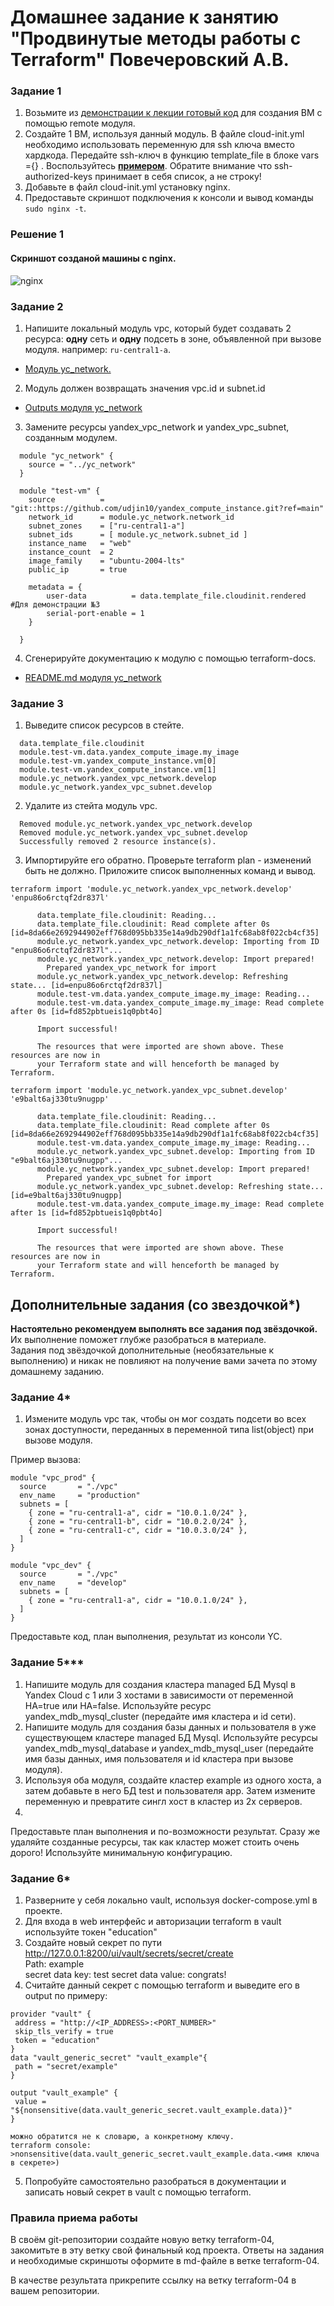 # Домашнее задание к занятию "Продвинутые методы работы с Terraform" Повечеровский А.В.


### Задание 1

1. Возьмите из [демонстрации к лекции готовый код](https://github.com/netology-code/ter-homeworks/tree/main/04/demonstration1) для создания ВМ с помощью remote модуля.
2. Создайте 1 ВМ, используя данный модуль. В файле cloud-init.yml необходимо использовать переменную для ssh ключа вместо хардкода. Передайте ssh-ключ в функцию template_file в блоке vars ={} .
Воспользуйтесь [**примером**](https://grantorchard.com/dynamic-cloudinit-content-with-terraform-file-templates/). Обратите внимание что ssh-authorized-keys принимает в себя список, а не строку!
3. Добавьте в файл cloud-init.yml установку nginx.
4. Предоставьте скриншот подключения к консоли и вывод команды ```sudo nginx -t```.

### Решение 1

#### Скриншот созданой машины с nginx.

![nginx](./res/nginx.png)

### Задание 2

1. Напишите локальный модуль vpc, который будет создавать 2 ресурса: **одну** сеть и **одну** подсеть в зоне, объявленной при вызове модуля. например: ```ru-central1-a```.

  - [Модуль yc_network.](./yc_network/)

2. Модуль должен возвращать значения vpc.id и subnet.id

  - [Outputs модуля yc_network](./yc_network/outputs.tf)

3. Замените ресурсы yandex_vpc_network и yandex_vpc_subnet, созданным модулем.

  ```
    module "yc_network" {
      source = "../yc_network"
    }

    module "test-vm" {
      source          = "git::https://github.com/udjin10/yandex_compute_instance.git?ref=main"
      network_id      = module.yc_network.network_id
      subnet_zones    = ["ru-central1-a"]
      subnet_ids      = [ module.yc_network.subnet_id ]
      instance_name   = "web"
      instance_count  = 2
      image_family    = "ubuntu-2004-lts"
      public_ip       = true

      metadata = {
          user-data          = data.template_file.cloudinit.rendered #Для демонстрации №3
          serial-port-enable = 1
      }

    }
  ```

4. Сгенерируйте документацию к модулю с помощью terraform-docs.

  - [README.md модуля yc_network](./yc_network/README.md)    
 


### Задание 3
1. Выведите список ресурсов в стейте.
  ```
    data.template_file.cloudinit
    module.test-vm.data.yandex_compute_image.my_image
    module.test-vm.yandex_compute_instance.vm[0]
    module.test-vm.yandex_compute_instance.vm[1]
    module.yc_network.yandex_vpc_network.develop
    module.yc_network.yandex_vpc_subnet.develop
  ```
2. Удалите из стейта модуль vpc.

  ```
    Removed module.yc_network.yandex_vpc_network.develop
    Removed module.yc_network.yandex_vpc_subnet.develop
    Successfully removed 2 resource instance(s).
  ```

3. Импортируйте его обратно. Проверьте terraform plan - изменений быть не должно.
Приложите список выполненных команд и вывод.
  ```
  terraform import 'module.yc_network.yandex_vpc_network.develop' 'enpu86o6rctqf2dr837l'

        data.template_file.cloudinit: Reading...
        data.template_file.cloudinit: Read complete after 0s [id=8da66e2692944902eff768d095bb335e14a9db290df1a1fc68ab8f022cb4cf35]
        module.yc_network.yandex_vpc_network.develop: Importing from ID "enpu86o6rctqf2dr837l"...
        module.yc_network.yandex_vpc_network.develop: Import prepared!
          Prepared yandex_vpc_network for import
        module.yc_network.yandex_vpc_network.develop: Refreshing state... [id=enpu86o6rctqf2dr837l]
        module.test-vm.data.yandex_compute_image.my_image: Reading...
        module.test-vm.data.yandex_compute_image.my_image: Read complete after 0s [id=fd852pbtueis1q0pbt4o]

        Import successful!

        The resources that were imported are shown above. These resources are now in
        your Terraform state and will henceforth be managed by Terraform.

  ```

  ```
  terraform import 'module.yc_network.yandex_vpc_subnet.develop' 'e9balt6aj330tu9nugpp'

        data.template_file.cloudinit: Reading...
        data.template_file.cloudinit: Read complete after 0s [id=8da66e2692944902eff768d095bb335e14a9db290df1a1fc68ab8f022cb4cf35]
        module.test-vm.data.yandex_compute_image.my_image: Reading...
        module.yc_network.yandex_vpc_subnet.develop: Importing from ID "e9balt6aj330tu9nugpp"...
        module.yc_network.yandex_vpc_subnet.develop: Import prepared!
          Prepared yandex_vpc_subnet for import
        module.yc_network.yandex_vpc_subnet.develop: Refreshing state... [id=e9balt6aj330tu9nugpp]
        module.test-vm.data.yandex_compute_image.my_image: Read complete after 1s [id=fd852pbtueis1q0pbt4o]
        
        Import successful!
        
        The resources that were imported are shown above. These resources are now in
        your Terraform state and will henceforth be managed by Terraform.
  ```

## Дополнительные задания (со звездочкой*)

**Настоятельно рекомендуем выполнять все задания под звёздочкой.**   Их выполнение поможет глубже разобраться в материале.   
Задания под звёздочкой дополнительные (необязательные к выполнению) и никак не повлияют на получение вами зачета по этому домашнему заданию. 


### Задание 4*

1. Измените модуль vpc так, чтобы он мог создать подсети во всех зонах доступности, переданных в переменной типа list(object) при вызове модуля.  
  
Пример вызова:
```
module "vpc_prod" {
  source       = "./vpc"
  env_name     = "production"
  subnets = [
    { zone = "ru-central1-a", cidr = "10.0.1.0/24" },
    { zone = "ru-central1-b", cidr = "10.0.2.0/24" },
    { zone = "ru-central1-c", cidr = "10.0.3.0/24" },
  ]
}

module "vpc_dev" {
  source       = "./vpc"
  env_name     = "develop"
  subnets = [
    { zone = "ru-central1-a", cidr = "10.0.1.0/24" },
  ]
}
```

Предоставьте код, план выполнения, результат из консоли YC.

### Задание 5***

1. Напишите модуль для создания кластера managed БД Mysql в Yandex Cloud с 1 или 3 хостами в зависимости от переменной HA=true или HA=false. Используйте ресурс yandex_mdb_mysql_cluster (передайте имя кластера и id сети).
2. Напишите модуль для создания базы данных и пользователя в уже существующем кластере managed БД Mysql. Используйте ресурсы yandex_mdb_mysql_database и yandex_mdb_mysql_user (передайте имя базы данных, имя пользователя и id кластера при вызове модуля).
3. Используя оба модуля, создайте кластер example из одного хоста, а затем добавьте в него БД test и пользователя app. Затем измените переменную и превратите сингл хост в кластер из 2х серверов.
4. 
Предоставьте план выполнения и по-возможности результат. Сразу же удаляйте созданные ресурсы, так как кластер может стоить очень дорого! Используйте минимальную конфигурацию.

### Задание 6*

1. Разверните у себя локально vault, используя docker-compose.yml в проекте.
2. Для входа в web интерфейс и авторизации terraform в vault используйте токен "education"
3. Создайте новый секрет по пути http://127.0.0.1:8200/ui/vault/secrets/secret/create  
Path: example  
secret data key: test 
secret data value: congrats!  
4. Считайте данный секрет с помощью terraform и выведите его в output по примеру:
```
provider "vault" {
 address = "http://<IP_ADDRESS>:<PORT_NUMBER>"
 skip_tls_verify = true
 token = "education"
}
data "vault_generic_secret" "vault_example"{
 path = "secret/example"
}

output "vault_example" {
 value = "${nonsensitive(data.vault_generic_secret.vault_example.data)}"
} 

можно обратится не к словарю, а конкретному ключу.
terraform console: >nonsensitive(data.vault_generic_secret.vault_example.data.<имя ключа в секрете>)
```
5. Попробуйте самостоятельно разобраться в документации и записать новый секрет в vault с помощью terraform. 


### Правила приема работы

В своём git-репозитории создайте новую ветку terraform-04, закомитьте в эту ветку свой финальный код проекта. Ответы на задания и необходимые скриншоты оформите в md-файле в ветке terraform-04.

В качестве результата прикрепите ссылку на ветку terraform-04 в вашем репозитории.
